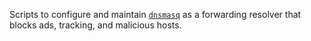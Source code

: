 Scripts to configure and maintain [`dnsmasq`](https://thekelleys.org.uk/dnsmasq/doc.html) as a forwarding resolver that blocks ads, tracking, and malicious hosts.